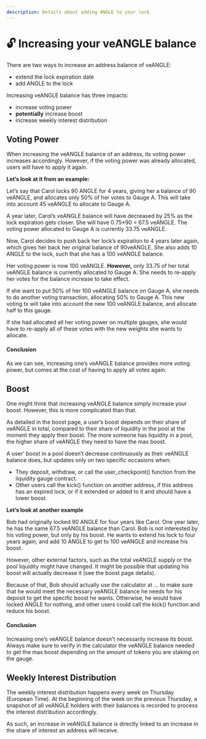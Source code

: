 ```yaml
---
description: Details about adding ANGLE to your lock
---
```


# 🔓 Increasing your veANGLE balance

There are two ways to increase an address balance of veANGLE:

- extend the lock expiration date
- add ANGLE to the lock

Increasing veANGLE balance has three impacts:

- increase voting power
- **potentially** increase boost
- increase weekly interest distribution

## Voting Power

When increasing the veANGLE balance of an address, its voting power increases accordingly. However, if the voting power was already allocated, users will have to apply it again.

**Let’s look at it from an example:**

Let’s say that Carol locks 90 ANGLE for 4 years, giving her a balance of 90 veANGLE, and allocates only 50% of her votes to Gauge A. This will take into account 45 veANGLE to allocate to Gauge A.

A year later, Carol’s veANGLE balance will have decreased by 25% as the lock expiration gets closer. She will have 0.75\*90 = 67.5 veANGLE. The voting power allocated to Gauge A is currently 33.75 veANGLE.

Now, Carol decides to push back her lock’s expiration to 4 years later again, which gives her back her original balance of 90veANGLE. She also adds 10 ANGLE to the lock, such that she has a 100 veANGLE balance.

Her voting power is now 100 veANGLE. **However,** only 33.75 of her total veANGLE balance is currently allocated to Gauge A. She needs to re-apply her votes for the balance increase to take effect.

If she want to put 50% of her 100 veANGLE balance on Gauge A, she needs to do another voting transaction, allocating 50% to Gauge A. This new voting tx will take into account the new 100 veANGLE balance, and allocate half to this gauge.

If she had allocated all her voting power on multiple gauges, she would have to re-apply all of these votes with the new weights she wants to allocate.

#### Conclusion

As we can see, increasing one’s veANGLE balance provides more voting power, but comes at the cost of having to apply all votes again.

## Boost

One might think that increasing veANGLE balance simply increase your boost. However, this is more complicated than that.

As detailed in the boost page, a user’s boost depends on their share of veANGLE in total, compared to their share of liquidity in the pool at the moment they apply their boost. The more someone has liquidity in a pool, the higher share of veANGLE they need to have the max boost.

A user’ boost in a pool doesn’t decrease continuously as their veANGLE balance does, but updates only on two specific occasions when:

- They deposit, withdraw, or call the user_checkpoint() function from the liquidity gauge contract.
- Other users call the kick() function on another address, if this address has an expired lock, or if it extended or added to it and should have a lower boost.

**Let’s look at another example**

Bob had originally locked 90 ANGLE for four years like Carol. One year later, he has the same 67.5 veANGLE balance than Carol. Bob is not interested by his voting power, but only by his boost. He wants to extend his lock to four years again, and add 10 ANGLE to get to 100 veANGLE and increase his boost.

However, other external factors, such as the total veANGLE supply or the pool liquidity might have changed. It might be possible that updating his boost will actually decrease it (see the boost page details).

Because of that, Bob should actually use the calculator at ... to make sure that he would meet the necessary veANGLE balance he needs for his deposit to get the specific boost he wants. Otherwise, he would have locked ANGLE for nothing, and other users could call the kick() function and reduce his boost.

#### Conclusion

Increasing one’s veANGLE balance doesn’t necessarily increase its boost. Always make sure to verify in the calculator the veANGLE balance needed to get the max boost depending on the amount of tokens you are staking on the gauge.

## Weekly Interest Distribution

The weekly interest distribution happens every week on Thursday (European Time). At the beginning of the week on the previous Thursday, a snapshot of all veANGLE holders with their balances is recorded to process the interest distribution accordingly.

As such, an increase in veANGLE balance is directly linked to an increase in the share of interest an address will receive.
